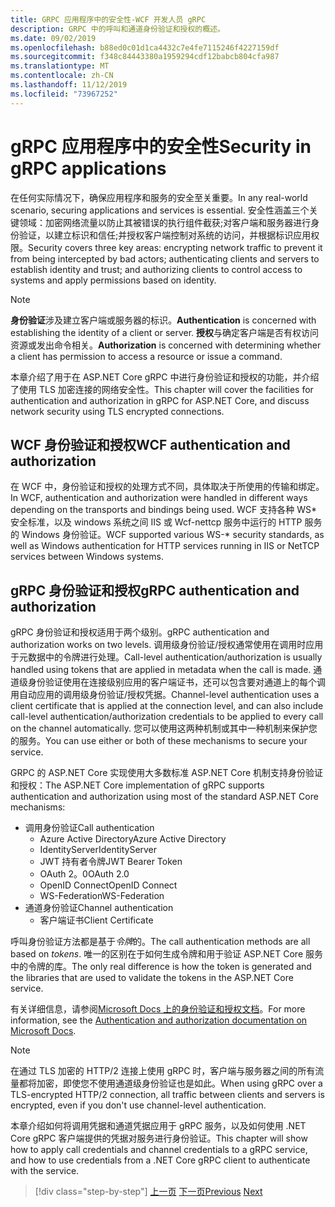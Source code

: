 ```yaml
---
title: GRPC 应用程序中的安全性-WCF 开发人员 gRPC
description: GRPC 中的呼叫和通道身份验证和授权的概述。
ms.date: 09/02/2019
ms.openlocfilehash: b88ed0c01d1ca4432c7e4fe7115246f4227159df
ms.sourcegitcommit: f348c84443380a1959294cdf12babcb804cfa987
ms.translationtype: MT
ms.contentlocale: zh-CN
ms.lasthandoff: 11/12/2019
ms.locfileid: "73967252"
---
```

# <a name="security-in-grpc-applications"></a><span data-ttu-id="ece17-103">gRPC 应用程序中的安全性</span><span class="sxs-lookup"><span data-stu-id="ece17-103">Security in gRPC applications</span></span>

<span data-ttu-id="ece17-104">在任何实际情况下，确保应用程序和服务的安全至关重要。</span><span class="sxs-lookup"><span data-stu-id="ece17-104">In any real-world scenario, securing applications and services is essential.</span></span> <span data-ttu-id="ece17-105">安全性涵盖三个关键领域：加密网络流量以防止其被错误的执行组件截获;对客户端和服务器进行身份验证，以建立标识和信任;并授权客户端控制对系统的访问，并根据标识应用权限。</span><span class="sxs-lookup"><span data-stu-id="ece17-105">Security covers three key areas: encrypting network traffic to prevent it from being intercepted by bad actors; authenticating clients and servers to establish identity and trust; and authorizing clients to control access to systems and apply permissions based on identity.</span></span>

> [!NOTE]
> <span data-ttu-id="ece17-106">**身份验证**涉及建立客户端或服务器的标识。</span><span class="sxs-lookup"><span data-stu-id="ece17-106">**Authentication** is concerned with establishing the identity of a client or server.</span></span> <span data-ttu-id="ece17-107">**授权**与确定客户端是否有权访问资源或发出命令相关。</span><span class="sxs-lookup"><span data-stu-id="ece17-107">**Authorization** is concerned with determining whether a client has permission to access a resource or issue a command.</span></span>

<span data-ttu-id="ece17-108">本章介绍了用于在 ASP.NET Core gRPC 中进行身份验证和授权的功能，并介绍了使用 TLS 加密连接的网络安全性。</span><span class="sxs-lookup"><span data-stu-id="ece17-108">This chapter will cover the facilities for authentication and authorization in gRPC for ASP.NET Core, and discuss network security using TLS encrypted connections.</span></span>

## <a name="wcf-authentication-and-authorization"></a><span data-ttu-id="ece17-109">WCF 身份验证和授权</span><span class="sxs-lookup"><span data-stu-id="ece17-109">WCF authentication and authorization</span></span>

<span data-ttu-id="ece17-110">在 WCF 中，身份验证和授权的处理方式不同，具体取决于所使用的传输和绑定。</span><span class="sxs-lookup"><span data-stu-id="ece17-110">In WCF, authentication and authorization were handled in different ways depending on the transports and bindings being used.</span></span> <span data-ttu-id="ece17-111">WCF 支持各种 WS\* 安全标准，以及 windows 系统之间 IIS 或 Wcf-nettcp 服务中运行的 HTTP 服务的 Windows 身份验证。</span><span class="sxs-lookup"><span data-stu-id="ece17-111">WCF supported various WS-\* security standards, as well as Windows authentication for HTTP services running in IIS or NetTCP services between Windows systems.</span></span>

## <a name="grpc-authentication-and-authorization"></a><span data-ttu-id="ece17-112">gRPC 身份验证和授权</span><span class="sxs-lookup"><span data-stu-id="ece17-112">gRPC authentication and authorization</span></span>

<span data-ttu-id="ece17-113">gRPC 身份验证和授权适用于两个级别。</span><span class="sxs-lookup"><span data-stu-id="ece17-113">gRPC authentication and authorization works on two levels.</span></span> <span data-ttu-id="ece17-114">调用级身份验证/授权通常使用在调用时应用于元数据中的令牌进行处理。</span><span class="sxs-lookup"><span data-stu-id="ece17-114">Call-level authentication/authorization is usually handled using tokens that are applied in metadata when the call is made.</span></span> <span data-ttu-id="ece17-115">通道级身份验证使用在连接级别应用的客户端证书，还可以包含要对通道上的每个调用自动应用的调用级身份验证/授权凭据。</span><span class="sxs-lookup"><span data-stu-id="ece17-115">Channel-level authentication uses a client certificate that is applied at the connection level, and can also include call-level authentication/authorization credentials to be applied to every call on the channel automatically.</span></span> <span data-ttu-id="ece17-116">您可以使用这两种机制或其中一种机制来保护您的服务。</span><span class="sxs-lookup"><span data-stu-id="ece17-116">You can use either or both of these mechanisms to secure your service.</span></span>

<span data-ttu-id="ece17-117">GRPC 的 ASP.NET Core 实现使用大多数标准 ASP.NET Core 机制支持身份验证和授权：</span><span class="sxs-lookup"><span data-stu-id="ece17-117">The ASP.NET Core implementation of gRPC supports authentication and authorization using most of the standard ASP.NET Core mechanisms:</span></span>

- <span data-ttu-id="ece17-118">调用身份验证</span><span class="sxs-lookup"><span data-stu-id="ece17-118">Call authentication</span></span>
  - <span data-ttu-id="ece17-119">Azure Active Directory</span><span class="sxs-lookup"><span data-stu-id="ece17-119">Azure Active Directory</span></span>
  - <span data-ttu-id="ece17-120">IdentityServer</span><span class="sxs-lookup"><span data-stu-id="ece17-120">IdentityServer</span></span>
  - <span data-ttu-id="ece17-121">JWT 持有者令牌</span><span class="sxs-lookup"><span data-stu-id="ece17-121">JWT Bearer Token</span></span>
  - <span data-ttu-id="ece17-122">OAuth 2。0</span><span class="sxs-lookup"><span data-stu-id="ece17-122">OAuth 2.0</span></span>
  - <span data-ttu-id="ece17-123">OpenID Connect</span><span class="sxs-lookup"><span data-stu-id="ece17-123">OpenID Connect</span></span>
  - <span data-ttu-id="ece17-124">WS-Federation</span><span class="sxs-lookup"><span data-stu-id="ece17-124">WS-Federation</span></span>
- <span data-ttu-id="ece17-125">通道身份验证</span><span class="sxs-lookup"><span data-stu-id="ece17-125">Channel authentication</span></span>
  - <span data-ttu-id="ece17-126">客户端证书</span><span class="sxs-lookup"><span data-stu-id="ece17-126">Client Certificate</span></span>

<span data-ttu-id="ece17-127">呼叫身份验证方法都是基于*令牌*的。</span><span class="sxs-lookup"><span data-stu-id="ece17-127">The call authentication methods are all based on *tokens*.</span></span> <span data-ttu-id="ece17-128">唯一的区别在于如何生成令牌和用于验证 ASP.NET Core 服务中的令牌的库。</span><span class="sxs-lookup"><span data-stu-id="ece17-128">The only real difference is how the token is generated and the libraries that are used to validate the tokens in the ASP.NET Core service.</span></span>

<span data-ttu-id="ece17-129">有关详细信息，请参阅[Microsoft Docs 上的身份验证和授权文档](https://docs.microsoft.com/aspnet/core/grpc/authn-and-authz?view=aspnetcore-3.0)。</span><span class="sxs-lookup"><span data-stu-id="ece17-129">For more information, see the [Authentication and authorization documentation on Microsoft Docs](https://docs.microsoft.com/aspnet/core/grpc/authn-and-authz?view=aspnetcore-3.0).</span></span>

> [!NOTE]
> <span data-ttu-id="ece17-130">在通过 TLS 加密的 HTTP/2 连接上使用 gRPC 时，客户端与服务器之间的所有流量都将加密，即使您不使用通道级身份验证也是如此。</span><span class="sxs-lookup"><span data-stu-id="ece17-130">When using gRPC over a TLS-encrypted HTTP/2 connection, all traffic between clients and servers is encrypted, even if you don't use channel-level authentication.</span></span>

<span data-ttu-id="ece17-131">本章介绍如何将调用凭据和通道凭据应用于 gRPC 服务，以及如何使用 .NET Core gRPC 客户端提供的凭据对服务进行身份验证。</span><span class="sxs-lookup"><span data-stu-id="ece17-131">This chapter will show how to apply call credentials and channel credentials to a gRPC service, and how to use credentials from a .NET Core gRPC client to authenticate with the service.</span></span>

>[!div class="step-by-step"]
><span data-ttu-id="ece17-132">[上一页](client-libraries.md)
>[下一页](call-credentials.md)</span><span class="sxs-lookup"><span data-stu-id="ece17-132">[Previous](client-libraries.md)
[Next](call-credentials.md)</span></span>
